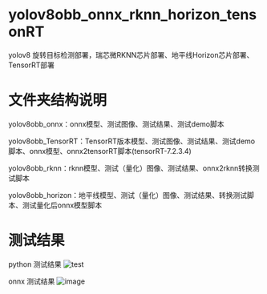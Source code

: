 # yolov8obb_onnx_rknn_horizon_tensonRT

yolov8 旋转目标检测部署，瑞芯微RKNN芯片部署、地平线Horizon芯片部署、TensorRT部署

# 文件夹结构说明

yolov8obb_onnx：onnx模型、测试图像、测试结果、测试demo脚本

yolov8obb_TensorRT：TensorRT版本模型、测试图像、测试结果、测试demo脚本、onnx模型、onnx2tensorRT脚本(tensorRT-7.2.3.4)

yolov8obb_rknn：rknn模型、测试（量化）图像、测试结果、onnx2rknn转换测试脚本

yolov8obb_horizon：地平线模型、测试（量化）图像、测试结果、转换测试脚本、测试量化后onnx模型脚本

# 测试结果
python 测试结果
![test](https://github.com/cqu20160901/yolov8obb_onnx_rknn_horizon_tensonRT/assets/22290931/fc44788c-5736-4ab5-baf8-6fd04d906b82)


onnx 测试结果
![image](https://github.com/cqu20160901/yolov8obb_onnx_rknn_horizon_tensonRT/blob/main/yolov8obb_onnx/test_onnx_result.jpg)
